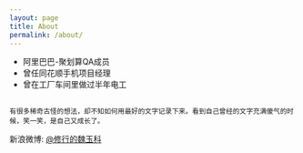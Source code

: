 ```yaml
---
layout: page
title: About
permalink: /about/
---
```





- 阿里巴巴-聚划算QA成员
- 曾任同花顺手机项目经理
- 曾在工厂车间里做过半年电工

```

有很多稀奇古怪的想法，却不知如何用最好的文字记录下来。看到自己曾经的文字充满傻气的时候，笑一笑，是自己又成长了。

```

新浪微博: [@修行的魏玉科](http://weibo.com/godnevergone)
